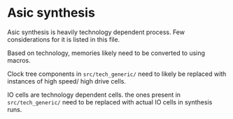 # Asic synthesis

Asic synthesis is heavily technology dependent process. Few considerations for it is listed in this file.

Based on technology, memories likely need to be converted to using macros.

Clock tree components in <code>src/tech_generic/</code> need to likely be replaced with instances of high speed/ high drive cells.

IO cells are technology dependent cells. the ones present in <code>src/tech_generic/</code> need to be replaced with actual IO cells in synthesis runs.